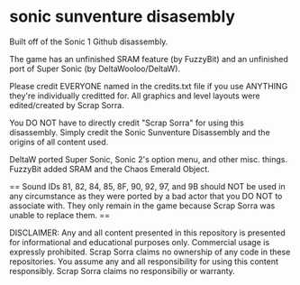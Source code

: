 sonic sunventure disasembly
============

Built off of the Sonic 1 Github disassembly.

The game has an unfinished SRAM feature (by FuzzyBit) and an unfinished port of Super Sonic (by DeltaWooloo/DeltaW).

Please credit EVERYONE named in the credits.txt file if you use ANYTHING they're individually creditted for. All graphics and level layouts were edited/created by Scrap Sorra.

You DO NOT have to directly credit "Scrap Sorra" for using this disassembly. Simply credit the Sonic Sunventure Disassembly and the origins of all content used.

DeltaW ported Super Sonic, Sonic 2's option menu, and other misc. things. FuzzyBit added SRAM and the Chaos Emerald Object.

== Sound IDs 81, 82, 84, 85, 8F, 90, 92, 97, and 9B should NOT be used in any circumstance as they were ported by a bad actor that you DO NOT to associate with. They only remain in the game because Scrap Sorra was unable to replace them. ==


DISCLAIMER:
Any and all content presented in this repository is presented for informational and educational purposes only.
Commercial usage is expressly prohibited. Scrap Sorra claims no ownership of any code in these repositories.
You assume any and all responsibility for using this content responsibly. Scrap Sorra claims no responsibiliy or warranty.

